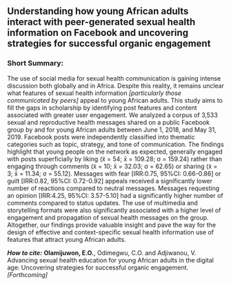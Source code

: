## Understanding how young African adults interact with peer-generated sexual health information on Facebook and uncovering strategies for successful organic engagement


### Short Summary: 

The use of social media for sexual health communication is gaining intense discussion both globally and in Africa. Despite this reality, it remains unclear what features of sexual health information *[particularly those communicated by peers]* appeal to young African adults. This study aims to fill the gaps in scholarship by identifying post features and content associated with greater user engagement. We analyzed a corpus of 3,533 sexual and reproductive health messages shared on a public Facebook group by and for young African adults between June 1, 2018, and May 31, 2019. Facebook posts were independently classified into thematic categories such as topic, strategy, and tone of communication. The findings highlight that young people on the network as expected, generally engaged with posts superficially by liking (x̃ = 54; x̄ = 109.28; σ = 159.24) rather than engaging through comments (x̃ = 10; x̄ = 32.03; σ = 62.65) or sharing (x̃ = 3; x̄ = 11.34; σ = 55.12). Messages with fear [IRR:0.75, 95%CI: 0.66-0.86] or guilt [IRR:0.82, 95%CI: 0.72-0.92] appeals received a significantly lower number of reactions compared to neutral messages. Messages requesting an opinion [IRR:4.25, 95%CI: 3.57-5.10] had a significantly higher number of comments compared to status updates. The use of multimedia and storytelling formats were also significantly associated with a higher level of engagement and propagation of sexual health messages on the group. Altogether, our findings provide valuable insight and pave the way for the design of effective and context-specific sexual health information use of features that attract young African adults.


***How to cite:*** **Olamijuwon, E.O.**, Odimegwu, C.O. and Adjiwanou, V. Advancing sexual health education for young African adults in the digital age: Uncovering strategies for successful organic engagement. *[Forthcoming]*